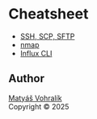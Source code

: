 # Cheatsheet
- [SSH, SCP, SFTP](ssh/)
- [nmap](nmap/)
- [Influx CLI](influx/)

## Author
[Matyáš Vohralík](matyas.vohralik@cesium.cz)  
Copyright © 2025